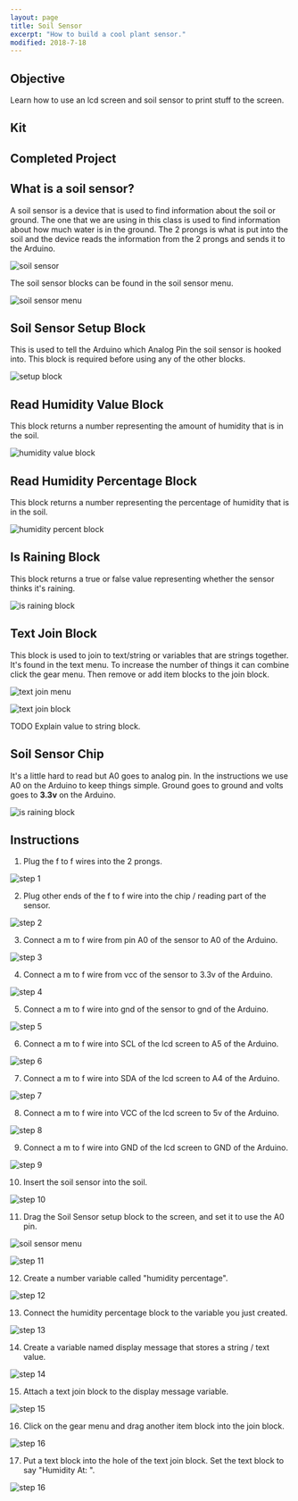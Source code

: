 ```yaml
---
layout: page
title: Soil Sensor
excerpt: "How to build a cool plant sensor."
modified: 2018-7-18
---
```


## Objective

Learn how to use an lcd screen and soil sensor to print stuff to the screen.  

## Kit


## Completed Project

## What is a soil sensor?

A soil sensor is a device that is used to find information about the soil or ground.  The one that we are using in this class is used to find information about how much water is in the ground.  The 2 prongs is what is put into the soil and the device reads the information from the 2 prongs and sends it to the Arduino. 

![soil sensor](/images/arduino-block/soil-sensor/soil_sensor.jpg)

The soil sensor blocks can be found in the soil sensor menu.
  
![soil sensor menu](/images/arduino-block/soil-sensor/soil-sensor-menu.png#img-phone)

## Soil Sensor Setup Block

This is used to tell the Arduino which Analog Pin the soil sensor is hooked into.  This block is required before using any of the other blocks.

![setup block](/images/arduino-block/soil-sensor/soil-sensor-setup-block.png#img-phone)

## Read Humidity Value Block

This block returns a number representing the amount of humidity that is in the soil.

![humidity value block](/images/arduino-block/soil-sensor/humidity-value-block.png#img-phone)

## Read Humidity Percentage Block

This block returns a number representing the percentage of humidity that is in the soil.

![humidity percent block](/images/arduino-block/soil-sensor/humidity-percentage-block.png#img-phone)

## Is Raining Block

This block returns a true or false value representing whether the sensor thinks it's raining.

![is raining block](/images/arduino-block/soil-sensor/is-raining-block.png#img-phone)

## Text Join Block

This block is used to join to text/string or variables that are strings together.  It's found in the text menu.  To increase the number of things it can combine click the gear menu.  Then remove or add item blocks to the join block.

![text join menu](/images/arduino-block/soil-sensor/text-menu.png#img-phone)

![text join block](/images/arduino-block/soil-sensor/text-join-block.png#img-phone)


TODO Explain value to string block.

## Soil Sensor Chip

It's a little hard to read but A0 goes to analog pin.  In the instructions we use A0 on the Arduino to keep things simple.
Ground goes to ground and volts goes to **3.3v** on the Arduino.

![is raining block](/images/arduino-block/soil-sensor/soil_sensor_chip.jpg)


## Instructions

1) Plug the f to f wires into the 2 prongs.

![step 1](/images/arduino-block/soil-sensor/step_1.jpg)

2) Plug other ends of the f to f wire into the chip / reading part of the sensor.

![step 2](/images/arduino-block/soil-sensor/step_2.jpg)

3) Connect a m to f wire from pin A0 of the sensor  to A0 of the Arduino.

![step 3](/images/arduino-block/soil-sensor/step_3.jpg)

4) Connect a m to f wire from vcc of the sensor to 3.3v of the Arduino.

![step 4](/images/arduino-block/soil-sensor/step_4.jpg)

5) Connect a m to f wire into gnd of the sensor to gnd of the Arduino.

![step 5](/images/arduino-block/soil-sensor/step_5.jpg)

6) Connect a m to f wire into SCL of the lcd screen to A5 of the Arduino.
 
![step 6](/images/arduino-block/soil-sensor/step_6.jpg)

7) Connect a m to f wire into SDA of the lcd screen to A4 of the Arduino.

![step 7](/images/arduino-block/soil-sensor/step_7.jpg)

8) Connect a m to f wire into VCC of the lcd screen to 5v of the Arduino.

![step 8](/images/arduino-block/soil-sensor/step_8.jpg)

9) Connect a m to f wire into GND of the lcd screen to GND of the Arduino.

![step 9](/images/arduino-block/soil-sensor/step_9.jpg)

10) Insert the soil sensor into the soil.

![step 10](/images/arduino-block/soil-sensor/step_10.jpg)

11) Drag the Soil Sensor setup block to the screen, and set it to use the A0 pin.

![soil sensor menu](/images/arduino-block/soil-sensor/soil-sensor-menu.png#img-phone)

![step 11](/images/arduino-block/soil-sensor/step_11.png#img-phone)

12) Create a number variable called "humidity percentage".

![step 12](/images/arduino-block/soil-sensor/step_12.png#img-phone)

13) Connect the humidity percentage block to the variable you just created.

![step 13](/images/arduino-block/soil-sensor/step_13.png#img-phone)

14) Create a variable named display message that stores a string / text value.
 
![step 14](/images/arduino-block/soil-sensor/step_14.png#img-phone)
 
15) Attach a text join block to the display message variable.
 
![step 15](/images/arduino-block/soil-sensor/step_15.png#img-phone)

16) Click on the gear menu and drag another item block into the join block.

![step 16](/images/arduino-block/soil-sensor/step_16.png#img-phone)

17) Put a text block into the hole of the text join block.  Set the text block to say "Humidity At: ".

![step 16](/images/arduino-block/soil-sensor/step_17.png#img-phone)
